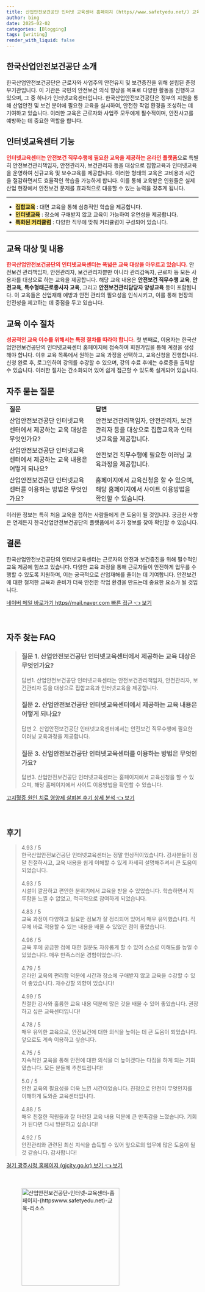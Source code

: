 ```yaml
---
title: 산업안전보건공단 인터넷 교육센터 홈페이지 (https//www.safetyedu.net/) 교육 리소스
author: bing
date: 2025-02-02
categories: [Blogging]
tags: [writing]
render_with_liquid: false
---
```



<h2 id='한국산업안전보건공단 소개'>한국산업안전보건공단 소개</h2>

<p>한국산업안전보건공단은 근로자와 사업주의 안전유지 및 보건증진을 위해 설립된 준정부기관입니다. 이 기관은 국민의 안전보건 의식 향상을 목표로 다양한 활동을 진행하고 있으며, 그 중 하나가 인터넷교육센터입니다. 한국산업안전보건공단은 정부의 지원을 통해 산업안전 및 보건 분야에 필요한 교육을 실시하여, 안전한 작업 환경을 조성하는 데 기여하고 있습니다. 이러한 교육은 근로자와 사업주 모두에게 필수적이며, 안전사고를 예방하는 데 중요한 역할을 합니다.</p>

<h2 id='인터넷교육센터 기능'>인터넷교육센터 기능</h2>

<p><b><span style="color: #ee2323;">인터넷교육센터는 안전보건 직무수행에 필요한 교육을 제공하는 온라인 플랫폼</span></b>으로 특별히 안전보건관리책임자, 안전관리자, 보건관리자 등을 대상으로 집합교육과 인터넷교육을 운영하여 신규교육 및 보수교육를 제공합니다. 이러한 형태의 교육은 고비용과 시간을 절감하면서도 효율적인 학습을 가능하게 합니다. 이를 통해 교육받은 인원들은 실제 산업 현장에서 안전보건 문제를 효과적으로 대응할 수 있는 능력을 갖추게 됩니다.</p>

<hr />

<ul>
    <li><b><span style="background-color: #ffe066;">집합교육</span></b> : 대면 교육을 통해 심층적인 학습을 제공합니다.</li>
    <li><b><span style="background-color: #ffe066;">인터넷교육</span></b> : 장소에 구애받지 않고 교육이 가능하여 유연성을 제공합니다.</li>
    <li><b><span style="background-color: #ffe066;">특화된 커리큘럼</span></b> : 다양한 직무에 맞춰 커리큘럼이 구성되어 있습니다.</li>
</ul>

<hr />

<h2 id='교육 대상 및 내용'>교육 대상 및 내용</h2>

<p><b><span style="color: #ee2323;">한국산업안전보건공단의 인터넷교육센터는 폭넓은 교육 대상을 아우르고 있습니다.</span></b> 안전보건 관리책임자, 안전관리자, 보건관리자뿐만 아니라 관리감독자, 근로자 등 모든 사용자를 대상으로 하는 교육을 제공합니다. 해당 교육 내용은 <b>안전보건 직무수행 교육</b>, <b>안전교육</b>, <b>특수형태근로종사자 교육</b>, 그리고 <b>안전보건관리담당자 양성교육</b> 등이 포함됩니다. 이 교육들은 산업재해 예방과 안전 관리의 필요성을 인식시키고, 이를 통해 현장의 안전성을 제고하는 데 중점을 두고 있습니다.</p>

<h2 id='교육 이수 절차'>교육 이수 절차</h2>

<p><b><span style="color: #ee2323;">성공적인 교육 이수를 위해서는 특정 절차를 따라야 합니다.</span></b> 첫 번째로, 이용자는 한국산업안전보건공단의 인터넷교육센터 홈페이지에 접속하여 회원가입을 통해 계정을 생성해야 합니다. 이후 교육 목록에서 원하는 교육 과정을 선택하고, 교육신청을 진행합니다. 신청 완료 후, 로그인하여 강의를 수강할 수 있으며, 강의 수료 후에는 수료증을 출력할 수 있습니다. 이러한 절차는 간소화되어 있어 쉽게 접근할 수 있도록 설계되어 있습니다.</p>

<h2 id='자주 묻는 질문'>자주 묻는 질문</h2>

<table>
    <tr>
        <td><b>질문</b></td>
        <td><b>답변</b></td>
    </tr>
    <tr>
        <td>산업안전보건공단 인터넷교육센터에서 제공하는 교육 대상은 무엇인가요?</td>
        <td>안전보건관리책임자, 안전관리자, 보건관리자 등을 대상으로 집합교육과 인터넷교육을 제공합니다.</td>
    </tr>
    <tr>
        <td>산업안전보건공단 인터넷교육센터에서 제공하는 교육 내용은 어떻게 되나요?</td>
        <td>안전보건 직무수행에 필요한 이러닝 교육과정을 제공합니다.</td>
    </tr>
    <tr>
        <td>산업안전보건공단 인터넷교육센터를 이용하는 방법은 무엇인가요?</td>
        <td>홈페이지에서 교육신청을 할 수 있으며, 해당 홈페이지에서 사이트 이용방법을 확인할 수 있습니다.</td>
    </tr>
</table>

<p>이러한 정보는 특히 처음 교육을 접하는 사람들에게 큰 도움이 될 것입니다. 궁금한 사항은 언제든지 한국산업안전보건공단의 플랫폼에서 추가 정보를 찾아 확인할 수 있습니다.</p>

<h2 id='결론'>결론</h2>

<p>한국산업안전보건공단의 인터넷교육센터는 근로자의 안전과 보건증진을 위해 필수적인 교육 제공에 힘쓰고 있습니다. 다양한 교육 과정을 통해 근로자들이 안전하게 업무를 수행할 수 있도록 지원하며, 이는 궁극적으로 산업재해를 줄이는 데 기여합니다. 안전보건에 대한 철저한 교육과 준비가 더욱 안전한 작업 환경을 만드는데 중요한 요소가 될 것입니다.</p>


<p><a class="click-button" title="네이버 메일 바로가기 https//mail.naver.com 빠른 접근" href="https://adkhouse.github.io/posts/%EB%84%A4%EC%9D%B4%EB%B2%84-%EB%A9%94%EC%9D%BC-%EB%B0%94%EB%A1%9C%EA%B0%80%EA%B8%B0-httpsmail.naver.com-%EB%B9%A0%EB%A5%B8-%EC%A0%91%EA%B7%BC/" rel="dofollow">네이버 메일 바로가기 https//mail.naver.com 빠른 접근 👈 보기</a></p><br>
<h2 id='자주_찾는_FAQ'>자주 찾는 FAQ</h2>
<div itemscope="" itemtype="https://schema.org/FAQPage"> 
<blockquote> 
<div itemscope="" itemprop="mainEntity" itemtype="https://schema.org/Question"> 
<h3 itemprop="name">질문 1. 산업안전보건공단 인터넷교육센터에서 제공하는 교육 대상은 무엇인가요?</h3> 
<div itemscope="" itemprop="acceptedAnswer" itemtype="https://schema.org/Answer"> 
<span itemprop="text"> 
<p>답변1. 산업안전보건공단 인터넷교육센터는 안전보건관리책임자, 안전관리자, 보건관리자 등을 대상으로 집합교육과 인터넷교육을 제공합니다.</p> 
</span> 
</div> 
</div> 
<div itemscope="" itemprop="mainEntity" itemtype="https://schema.org/Question"> 
<h3 itemprop="name">질문 2. 산업안전보건공단 인터넷교육센터에서 제공하는 교육 내용은 어떻게 되나요?</h3> 
<div itemscope="" itemprop="acceptedAnswer" itemtype="https://schema.org/Answer"> 
<span itemprop="text"> 
<p>답변 2. 산업안전보건공단 인터넷교육센터에서는 안전보건 직무수행에 필요한 이러닝 교육과정을 제공합니다.</p> 
</span> 
</div> 
</div> 
<div itemscope="" itemprop="mainEntity" itemtype="https://schema.org/Question"> 
<h3 itemprop="name">질문 3. 산업안전보건공단 인터넷교육센터를 이용하는 방법은 무엇인가요?</h3> 
<div itemscope="" itemprop="acceptedAnswer" itemtype="https://schema.org/Answer"> 
<span itemprop="text"> 
<p>답변3. 산업안전보건공단 인터넷교육센터는 홈페이지에서 교육신청을 할 수 있으며, 해당 홈페이지에서 사이트 이용방법을 확인할 수 있습니다.</p> 
</span> 
</div> 
</div> 
</blockquote> 
</div>
<p><a class="click-button" title="고지혈증 원인 치료 영양제 살펴본 후기 상세 분석" href="https://adkhouse.github.io/posts/%EA%B3%A0%EC%A7%80%ED%98%88%EC%A6%9D-%EC%9B%90%EC%9D%B8-%EC%B9%98%EB%A3%8C-%EC%98%81%EC%96%91%EC%A0%9C-%EC%82%B4%ED%8E%B4%EB%B3%B8-%ED%9B%84%EA%B8%B0-%EC%83%81%EC%84%B8-%EB%B6%84%EC%84%9D/" rel="dofollow">고지혈증 원인 치료 영양제 살펴본 후기 상세 분석 👈 보기</a></p><br>
<h2 id='후기'>후기</h2>
<div itemscope itemtype="https://schema.org/Product">
  <blockquote>
  <div itemprop="review" itemscope itemtype="https://schema.org/Review">
      <div itemprop="reviewRating" itemscope itemtype="https://schema.org/Rating"> <span itemprop="ratingValue">4.93</span> / <span itemprop="bestRating">5</span> </div>
      <span itemprop="reviewBody">한국산업안전보건공단 인터넷교육센터는 정말 인상적이었습니다. 강사분들이 정말 친절하시고, 교육 내용을 쉽게 이해할 수 있게 자세히 설명해주셔서 큰 도움이 되었습니다.</span>
  </div>
  <br>
  <div itemprop="review" itemscope itemtype="https://schema.org/Review">
      <div itemprop="reviewRating" itemscope itemtype="https://schema.org/Rating"> <span itemprop="ratingValue">4.93</span> / <span itemprop="bestRating">5</span> </div>
      <span itemprop="reviewBody">시설이 깔끔하고 편안한 분위기에서 교육을 받을 수 있었습니다. 학습하면서 지루함을 느낄 수 없었고, 적극적으로 참여하게 되었습니다.</span>
  </div>
  <br>
  <div itemprop="review" itemscope itemtype="https://schema.org/Review">
      <div itemprop="reviewRating" itemscope itemtype="https://schema.org/Rating"> <span itemprop="ratingValue">4.83</span> / <span itemprop="bestRating">5</span> </div>
      <span itemprop="reviewBody">교육 과정이 다양하고 필요한 정보가 잘 정리되어 있어서 매우 유익했습니다. 직무에 바로 적용할 수 있는 내용을 배울 수 있었던 점이 좋았습니다.</span>
  </div>
  <br>
  <div itemprop="review" itemscope itemtype="https://schema.org/Review">
      <div itemprop="reviewRating" itemscope itemtype="https://schema.org/Rating"> <span itemprop="ratingValue">4.96</span> / <span itemprop="bestRating">5</span> </div>
      <span itemprop="reviewBody">교육 후에 궁금한 점에 대한 질문도 자유롭게 할 수 있어 스스로 이해도를 높일 수 있었습니다. 매우 만족스러운 경험이었습니다.</span>
  </div>
  <br>
  <div itemprop="review" itemscope itemtype="https://schema.org/Review">
      <div itemprop="reviewRating" itemscope itemtype="https://schema.org/Rating"> <span itemprop="ratingValue">4.79</span> / <span itemprop="bestRating">5</span> </div>
      <span itemprop="reviewBody">온라인 교육의 편리함 덕분에 시간과 장소에 구애받지 않고 교육을 수강할 수 있어 좋았습니다. 재수강할 의향이 있습니다!</span>
  </div>
  <br>
  <div itemprop="review" itemscope itemtype="https://schema.org/Review">
      <div itemprop="reviewRating" itemscope itemtype="https://schema.org/Rating"> <span itemprop="ratingValue">4.99</span> / <span itemprop="bestRating">5</span> </div>
      <span itemprop="reviewBody">친절한 강사와 훌륭한 교육 내용 덕분에 많은 것을 배울 수 있어 좋았습니다. 권장하고 싶은 교육센터입니다!</span>
  </div>
  <br>
  <div itemprop="review" itemscope itemtype="https://schema.org/Review">
      <div itemprop="reviewRating" itemscope itemtype="https://schema.org/Rating"> <span itemprop="ratingValue">4.78</span> / <span itemprop="bestRating">5</span> </div>
      <span itemprop="reviewBody">매우 유익한 교육으로, 안전보건에 대한 의식을 높이는 데 큰 도움이 되었습니다. 앞으로도 계속 이용하고 싶습니다.</span>
  </div>
  <br>
  <div itemprop="review" itemscope itemtype="https://schema.org/Review">
      <div itemprop="reviewRating" itemscope itemtype="https://schema.org/Rating"> <span itemprop="ratingValue">4.75</span> / <span itemprop="bestRating">5</span> </div>
      <span itemprop="reviewBody">지속적인 교육을 통해 안전에 대한 의식을 더 높이겠다는 다짐을 하게 되는 기회였습니다. 모든 분들께 추천드립니다!</span>
  </div>
  <br>
  <div itemprop="review" itemscope itemtype="https://schema.org/Review">
      <div itemprop="reviewRating" itemscope itemtype="https://schema.org/Rating"> <span itemprop="ratingValue">5.0</span> / <span itemprop="bestRating">5</span> </div>
      <span itemprop="reviewBody">안전 교육의 필요성을 더욱 느낀 시간이었습니다. 진정으로 안전이 무엇인지를 이해하게 도와준 교육센터입니다.</span>
  </div>
  <br>
  <div itemprop="review" itemscope itemtype="https://schema.org/Review">
      <div itemprop="reviewRating" itemscope itemtype="https://schema.org/Rating"> <span itemprop="ratingValue">4.88</span> / <span itemprop="bestRating">5</span> </div>
      <span itemprop="reviewBody">매우 친절한 직원들과 잘 마련된 교육 내용 덕분에 큰 만족감을 느꼈습니다. 기회가 된다면 다시 방문하고 싶습니다!</span>
  </div>
  <br>
  <div itemprop="review" itemscope itemtype="https://schema.org/Review">
      <div itemprop="reviewRating" itemscope itemtype="https://schema.org/Rating"> <span itemprop="ratingValue">4.92</span> / <span itemprop="bestRating">5</span> </div>
      <span itemprop="reviewBody">안전관리와 관련된 최신 지식을 습득할 수 있어 앞으로의 업무에 많은 도움이 될 것 같습니다. 감사합니다!</span>
  </div>
  </blockquote>
</div>
<p><a class="click-button" title="경기 광주시청 홈페이지 (gjcity.go.kr) 보기" href="https://adkhouse.github.io/posts/%EA%B2%BD%EA%B8%B0-%EA%B4%91%EC%A3%BC%EC%8B%9C%EC%B2%AD-%ED%99%88%ED%8E%98%EC%9D%B4%EC%A7%80-(gjcity.go.kr)-%EB%B3%B4%EA%B8%B0/" rel="dofollow">경기 광주시청 홈페이지 (gjcity.go.kr) 보기 👈 보기</a></p><br>
<figure class="image"><img src="https://adkhouse.github.io/assets/img/thumbnail/산업안전보건공단-인터넷-교육센터-홈페이지-(httpswww.safetyedu.net)-교육-리소스.webp" alt="산업안전보건공단-인터넷-교육센터-홈페이지-(httpswww.safetyedu.net)-교육-리소스" width="256" height="256"></figure>